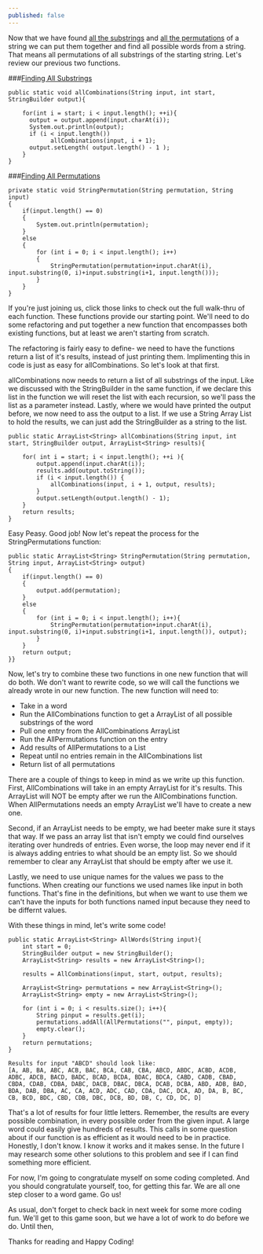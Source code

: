 ```yaml
---
published: false
---
```

Now that we have found [all the substrings](https://sjcswank.github.io/Finding-All-Substrings-of-a-String/) and [all the permutations](https://sjcswank.github.io/Finding-All-Permutations-of-a-String-with-Recursion/) of a string we can put them together and find all possible words from a string. That means all permutations of all substrings of the starting string. Let's review our previous two functions.

###[Finding All Substrings](https://sjcswank.github.io/Finding-All-Substrings-of-a-String/)

	public static void allCombinations(String input, int start, StringBuilder output){
        
      	for(int i = start; i < input.length(); ++i){
          output = output.append(input.charAt(i));
          System.out.println(output);
          if (i < input.length())
    			allCombinations(input, i + 1);
          output.setLength( output.length() - 1 );
      	}
    }
    
###[Finding All Permutations](https://sjcswank.github.io/Finding-All-Permutations-of-a-String-with-Recursion/)

    private static void StringPermutation(String permutation, String input)
    {    
        if(input.length() == 0)
        {
            System.out.println(permutation);
        }
        else
        {
            for (int i = 0; i < input.length(); i++)
            {    
                StringPermutation(permutation+input.charAt(i), input.substring(0, i)+input.substring(i+1, input.length()));
            }
        }
    }

If you're just joining us, click those links to check out the full walk-thru of each function. These functions provide our starting point. We'll need to do some refactoring and put together a new function that encompasses both existing functions, but at least we aren't starting from scratch.

The refactoring is fairly easy to define- we need to have the functions return a list of it's results, instead of just printing them. Implimenting this in code is just as easy for allCombinations. So let's look at that first.

allCombinations now needs to return a list of all substrings of the input. Like we discussed with the StringBuilder in the same function, if we declare this list in the function we will reset the list with each recursion, so we'll pass the list as a parameter instead. Lastly, where we would have printed the output before, we now need to ass the output to a list. If we use a String Array List to hold the results, we can just add the StringBuilder as a string to the list. 

	public static ArrayList<String> allCombinations(String input, int start, StringBuilder output, ArrayList<String> results){
    	
        for( int i = start; i < input.length(); ++i ){
            output.append(input.charAt(i));
            results.add(output.toString());
            if (i < input.length()) {
            	allCombinations(input, i + 1, output, results);
            }
            output.setLength(output.length() - 1);
        }
        return results;
    }

Easy Peasy. Good job! Now let's repeat the process for the StringPermutations function:

    public static ArrayList<String> StringPermutation(String permutation, String input, ArrayList<String> output)
    {    
        if(input.length() == 0)
        {
            output.add(permutation);
        }
        else
        {
            for (int i = 0; i < input.length(); i++){    
                StringPermutation(permutation+input.charAt(i), input.substring(0, i)+input.substring(i+1, input.length()), output);
            }
        }
        return output;
    }}

Now, let's try to combine these two functions in one new function that will do both. We don't want to rewrite code, so we will call the functions we already wrote in our new function. The new function will need to:
- Take in a word
- Run the AllCombinations function to get a ArrayList of all possible substrings of the word
- Pull one entry from the AllCombinations ArrayList
- Run the AllPermutations function on the entry
- Add results of AllPermutations to a List
- Repeat until no entries remain in the AllCombinations list
- Return list of all permutations

There are a couple of things to keep in mind as we write up this function. First, AllCombinations will take in an empty ArrayList for it's results. This ArrayList will NOT be empty after we run the AllCombinations function. When AllPermutations needs an empty ArrayList we'll have to create a new one.

Second, if an ArrayList needs to be empty, we had beeter make sure it stays that way. If we pass an array list that isn't empty we could find ourselves iterating over hundreds of entries. Even worse, the loop may never end if it is always adding entries to what should be an empty list. So we should remember to clear any ArrayList that should be empty after we use it.

Lastly, we need to use unique names for the values we pass to the functions. When creating our functions we used names like input in both functions. That's fine in the definitions, but when we want to use them we can't have the inputs for both functions named input because they need to be differnt values.

With these things in mind, let's write some code!

	public static ArrayList<String> AllWords(String input){
		int start = 0;
		StringBuilder output = new StringBuilder();
		ArrayList<String> results = new ArrayList<String>();
		
		results = AllCombinations(input, start, output, results);
		
		ArrayList<String> permutations = new ArrayList<String>();
		ArrayList<String> empty = new ArrayList<String>();
		
		for (int i = 0; i < results.size(); i++){
			String pinput = results.get(i);
			permutations.addAll(AllPermutations("", pinput, empty));
			empty.clear();
		}
		return permutations;
	}
    
    Results for input "ABCD" should look like:
	[A, AB, BA, ABC, ACB, BAC, BCA, CAB, CBA, ABCD, ABDC, ACBD, ACDB, ADBC, ADCB, BACD, BADC, BCAD, BCDA, BDAC, BDCA, CABD, CADB, CBAD, CBDA, CDAB, CDBA, DABC, DACB, DBAC, DBCA, DCAB, DCBA, ABD, ADB, BAD, BDA, DAB, DBA, AC, CA, ACD, ADC, CAD, CDA, DAC, DCA, AD, DA, B, BC, CB, BCD, BDC, CBD, CDB, DBC, DCB, BD, DB, C, CD, DC, D]
    
That's a lot of results for four little letters. Remember, the results are every possible combination, in every possible order from the given input. A large word could easily give hundreds of results. This calls in some question about if our function is as efficient as it would need to be in practice. Honestly, I don't know. I know it works and it makes sense. In the future I may research some other solutions to this problem and see if I can find something more efficient. 

For now, I'm going to congratulate myself on some coding completed. And you should congratulate yourself, too, for getting this far. We are all one step closer to a word game. Go us!

As usual, don't forget to check back in next week for some more coding fun. We'll get to this game soon, but we have a lot of work to do before we do. Until then,

Thanks for reading and Happy Coding!